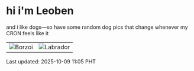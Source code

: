 # hi i'm Leoben

and i like dogs—so have some random dog pics that change whenever my CRON feels like it

|  |  |
|--------|----------|
| ![Borzoi](https://random-dog-vercel.vercel.app/api/random-borzoi?v=1759979111) | ![Labrador](https://random-dog-vercel.vercel.app/api/random-labrador?v=1759979111) |

Last updated: 2025-10-09 11:05 PHT
